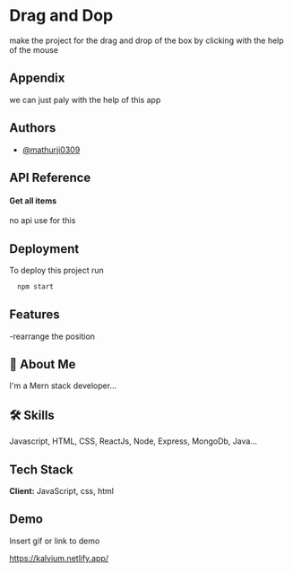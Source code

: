 
# Drag and Dop

make the project for the drag and drop of the box by clicking with the help of the mouse



## Appendix

we can just paly with the help of this app


## Authors

- [@mathurji0309](https://www.github.com/mathurji0309)


## API Reference

#### Get all items

no api use for this



## Deployment

To deploy this project run

```bash
  npm start
```


## Features

-rearrange the position


## 🚀 About Me
I'm a Mern stack developer...


## 🛠 Skills
Javascript, HTML, CSS, ReactJs, Node, Express, MongoDb, Java...


## Tech Stack

**Client:** JavaScript, css, html


## Demo

Insert gif or link to demo

https://kalvium.netlify.app/